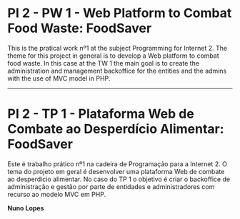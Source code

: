 # PI 2 - PW 1 - Web Platform to Combat Food Waste: FoodSaver

This is the pratical work nº1 at the subject Programming for Internet 2. The theme for this project in general is to develop a Web platform to combat food waste. In this case at the TW 1 the main goal is to create the administration and management backoffice for the entities and the admins with the use of MVC model in PHP.

-----

# PI 2 - TP 1 - Plataforma Web de Combate ao Desperdício Alimentar: FoodSaver

Este é trabalho prático nº1 na cadeira de Programação para a Internet 2. O tema do projeto em geral é desenvolver uma plataforma Web de combate ao desperdicio alimentar. No caso do TP 1 o objetivo é criar o backoffice de administração e gestão por parte de entidades e administradores com recurso ao modelo MVC em PHP.

**Nuno Lopes**
